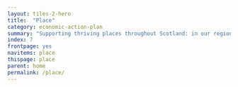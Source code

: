 ```yaml
---
layout: tiles-2-hero
title:  "Place"
category: economic-action-plan
summary: "Supporting thriving places throughout Scotland: in our regions, cities, towns and the rural economy."
index: 7
frontpage: yes
navitems: place
thispage: place
parent: home
permalink: /place/
---
```


